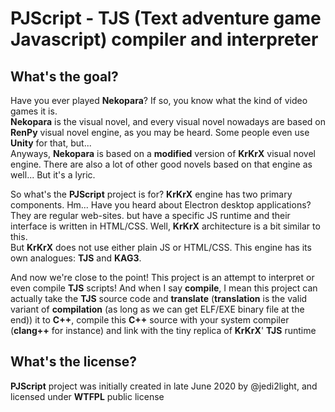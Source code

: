 # PJScript - TJS (Text adventure game Javascript) compiler and interpreter

## What's the goal?

Have you ever played **Nekopara**? If so, you know what the kind of video games it is.  
**Nekopara** is the visual novel, and every visual novel nowadays are based on **RenPy**
visual novel engine, as you may be heard. Some people even use **Unity** for that, but...  
Anyways, **Nekopara** is based on a **modified** version of **KrKrX** visual novel engine.
There are also a lot of other good novels based on that engine as well... But it's a lyric.  

So what's the **PJScript** project is for? **KrKrX** engine has two primary components. Hm...
Have you heard about Electron desktop applications? They are regular web-sites. but have a specific
JS runtime and their interface is written in HTML/CSS. Well, **KrKrX** architecture is a bit similar to this.  
But **KrKrX** does not use either plain JS or HTML/CSS. This engine has its own analogues: **TJS** and **KAG3**.

And now we're close to the point! This project is an attempt to interpret or even compile **TJS** scripts! And when
I say **compile**, I mean this project can actually take the **TJS** source code and **translate**
(**translation** is the valid variant of **compilation** (as long as we can get ELF/EXE binary file at the end)) it
to **C++**, compile this **C++** source with your system compiler (**clang++** for instance) and link with the tiny
replica of **KrKrX**' **TJS** runtime

## What's the license?

**PJScript** project was initially created in late June 2020 by @jedi2light, and licensed under **WTFPL** public license